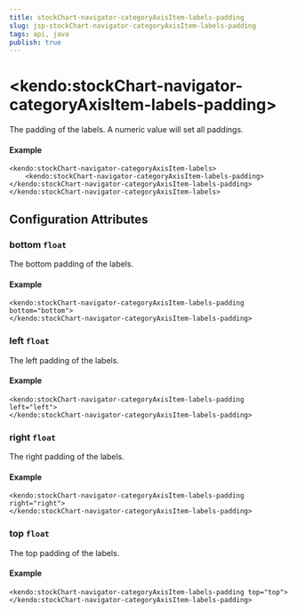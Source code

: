 ```yaml
---
title: stockChart-navigator-categoryAxisItem-labels-padding
slug: jsp-stockChart-navigator-categoryAxisItem-labels-padding
tags: api, java
publish: true
---
```


# \<kendo:stockChart-navigator-categoryAxisItem-labels-padding\>

The padding of the labels. A numeric value will set all paddings.

#### Example
    <kendo:stockChart-navigator-categoryAxisItem-labels>
        <kendo:stockChart-navigator-categoryAxisItem-labels-padding></kendo:stockChart-navigator-categoryAxisItem-labels-padding>
    </kendo:stockChart-navigator-categoryAxisItem-labels>

## Configuration Attributes

### bottom `float`

The bottom padding of the labels.

#### Example
    <kendo:stockChart-navigator-categoryAxisItem-labels-padding bottom="bottom">
    </kendo:stockChart-navigator-categoryAxisItem-labels-padding>

### left `float`

The left padding of the labels.

#### Example
    <kendo:stockChart-navigator-categoryAxisItem-labels-padding left="left">
    </kendo:stockChart-navigator-categoryAxisItem-labels-padding>

### right `float`

The right padding of the labels.

#### Example
    <kendo:stockChart-navigator-categoryAxisItem-labels-padding right="right">
    </kendo:stockChart-navigator-categoryAxisItem-labels-padding>

### top `float`

The top padding of the labels.

#### Example
    <kendo:stockChart-navigator-categoryAxisItem-labels-padding top="top">
    </kendo:stockChart-navigator-categoryAxisItem-labels-padding>

